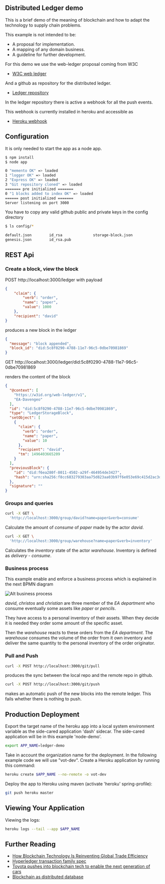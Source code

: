 ## Distributed Ledger demo

This is a brief demo of the meaning of blockchain and how to adapt the technology to supply chain problems.

This example is not intended to be:

 - A proposal for implementation. 
 - A mapping of any domain business.
 - A guideline for further development.
 
 For this demo we use the web-ledger proposal coming from W3C
 
 + [W3C web ledger](https://w3c.github.io/web-ledger/)
 
 And a github as repository for the distributed ledger.

 + [Ledger repository](https://github.com/davengeo/ledger-repo)
 
 In the ledger repository there is active a webhook for all the push events.
 
 This webhook is currently installed in heroku and accessible as 
 
 + [Heroku webhook](https://ledger-demo.herokuapp.com/webhook)
 
## Configuration

It is only needed to start the app as a node app. 

```bash
$ npm install
$ node app

0 "memento OK" => loaded
1 "logger OK" => loaded
2 "Express OK" => loaded
3 "Git repository cloned" => loaded
======= pre initialized =======
0 "1 blocks added to index OK" => loaded
====== post initialized =======
Server listening on port 3000
```

You have to copy any valid github public and private keys in the config directory
 
```bash
$ ls config/*

default.json        id_rsa              storage-block.json
genesis.json        id_rsa.pub
``` 

## REST Api

### Create a block, view the block

POST http://localhost:3000/ledger with payload

```json
{
	"claim": {
		"verb": "order",
		"name": "paper",
		"value": 1000
	},
	"recipient": "david"
}
```

produces a new block in the ledger

```json
{
  "message": "block appended",
  "block_id": "did:5c8f0290-4788-11e7-96c5-0dbe70981869"
}
```
GET http://localhost:3000/ledger/did:5c8f0290-4788-11e7-96c5-0dbe70981869

renders the content of the block

```json
{
  "@context": [
    "https://w3id.org/web-ledger/v1",
    "EA-Davengeo"
  ],
  "id": "did:5c8f0290-4788-11e7-96c5-0dbe70981869",
  "type": "LedgerStorageBlock",
  "setObject": [
    {
      "claim": {
        "verb": "order",
        "name": "paper",
        "value": 10
      },
      "recipient": "david",
      "tm": 1496403665209
    }
  ],
  "previousBlock": {
    "id": "did:f6ea280f-8011-4502-a29f-464954de3427",
    "hash": "urn:sha256:f8cc683279303aa75d823aa03b97f6e053e69c415d2ac3d0ee69b040f7bd7f19"
  },
  "signature": ""
}
```

### Groups and queries

```bash
curl -X GET \
  'http://localhost:3000/group/david?name=paper&verb=consume'  
```

Calculate the amount of *consume* of *paper* made by the actor *david*.


```bash
curl -X GET \
  'http://localhost:3000/group/warehouse?name=paper&verb=inventory'  
```

Calculates the *inventory* state of the actor *warehouse*. Inventory is defined as *delivery* - *consume*.

### Business process

This example enable and enforce a business process which is explained in the next BPMN diagram

![Alt business process](https://rawgit.com/davengeo/ledger-demo/master/public/img/diagram.svg)

*david*, *christos* and *christian* are three member of the *EA department* who consume eventually some assets like 
*paper* 
or *pencils*.

They have access to a personal inventory of their assets. When they decide it is needed they order some amount of the
 specific asset.
 
 Then the *warehouse* reacts to these orders from the *EA department*.  The *warehouse* consumes the volume of 
 the order from it own inventory and deliver the same quantity to the personal inventory of the order originator.
  

### Pull and Push

```bash
curl -X POST http://localhost:3000/git/pull
```
produces the sync between the local repo and the remote repo in github.

```bash
curl -X POST http://localhost:3000/git/push
```
makes an automatic push of the new blocks into the remote ledger. This fails whether there is nothing to push.



## Production Deployment

Export the target name of the heroku app into a local system environment variable as the side-cared application 'dash' sidecar.
The side-cared application will be in this example 'node-demo'.

```bash
export APP_NAME=ledger-demo
```

Take in account the organization name for the deployment. In the following example code we will use "vot-dev".
Create a Heroku application by running this command:

```bash
heroku create $APP_NAME --no-remote -o vot-dev
```

Deploy the app to Heroku using maven (activate 'heroku' spring-profile):

```bash
git push heroku master
```

## Viewing Your Application

Viewing the logs:

```bash
heroku logs --tail --app $APP_NAME
```

## Further Reading

+ [How Blockchain Technology Is Reinventing Global Trade Efficiency](https://distributed.com/news/how-blockchain-technology-is-reinventing-global-trade-efficiency/)
+ [Hyperledger transaction family spec](http://intelledger.github.io/transaction_family_specifications.html)
+ [Toyota pushes into blockchain tech to enable the next generation of cars](https://techcrunch.com/2017/05/22/toyota-pushes-into-blockchain-tech-to-enable-the-next-generation-of-cars/)
+ [Blockchain as distributed database](https://medium.com/@sbmeunier/blockchain-technology-a-very-special-kind-of-distributed-database-e63d00781118)

